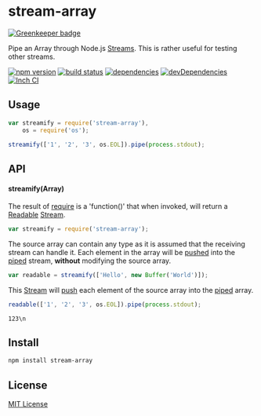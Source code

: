 # stream-array

[![Greenkeeper badge](https://badges.greenkeeper.io/mimetnet/node-stream-array.svg)](https://greenkeeper.io/)

Pipe an Array through Node.js [Streams][12]. This is rather useful for testing
other streams.

[![npm version][1]][2]
[![build status][3]][4]
[![dependencies][5]][6]
[![devDependencies][7]][8]
[![Inch CI][16]][17]

[//]: [![testling][9]][10]


## Usage

```js
var streamify = require('stream-array'),
    os = require('os');

streamify(['1', '2', '3', os.EOL]).pipe(process.stdout);
```


## API

#### streamify(Array)
The result of [require][13] is a 'function()' that when invoked, will return a
[Readable][11] [Stream][12].

```js
var streamify = require('stream-array');
```

The source array can contain any type as it is assumed that the receiving
stream can handle it. Each element in the array will be [pushed][14] into the
[piped][15] stream, **without** modifying the source array.

```js
var readable = streamify(['Hello', new Buffer('World')]);
```

This [Stream][12] will [push][14] each element of the source array into the
[piped][15] array.

```js
readable(['1', '2', '3', os.EOL]).pipe(process.stdout);
```

```
123\n
```

## Install

```sh
npm install stream-array
```

  [1]: https://badge.fury.io/js/stream-array.svg
  [2]: https://badge.fury.io/js/stream-array
  [3]: https://api.travis-ci.org/mimetnet/node-stream-array.svg
  [4]: https://travis-ci.org/mimetnet/node-stream-array
  [5]: https://david-dm.org/mimetnet/node-stream-array.svg
  [6]: https://david-dm.org/mimetnet/node-stream-array
  [7]: https://david-dm.org/mimetnet/node-stream-array/dev-status.svg?#info=devDependencies
  [8]: https://david-dm.org/mimetnet/node-stream-array/#info=devDependencies
  [//]: https://ci.testling.com/mimetnet/node-stream-array.png
  [//]: https://ci.testling.com/mimetnet/node-stream-array
  [11]: http://nodejs.org/api/stream.html#stream_class_stream_readable
  [12]: http://nodejs.org/api/stream.html#stream_stream
  [13]: http://nodejs.org/api/globals.html#globals_require
  [14]: https://nodejs.org/api/stream.html#stream_readable_push_chunk_encoding
  [15]: https://nodejs.org/api/stream.html#stream_readable_pipe_destination_options
  [16]: https://inch-ci.org/github/mimetnet/node-stream-array.svg?branch=master
  [17]: http://inch-ci.org/github/mimetnet/node-stream-array

## License

[MIT License](https://github.com/mimetnet/node-stream-array/blob/master/LICENSE)
